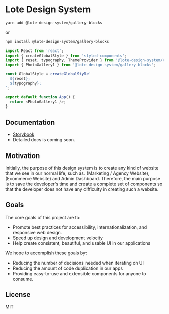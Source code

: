 # Lote Design System

```sh    
yarn add @lote-design-system/gallery-blocks  
```    
or
```sh    
npm install @lote-design-system/gallery-blocks   
```

```js  
import React from 'react';
import { createGlobalStyle } from 'styled-components';
import { reset, typography, ThemeProvider } from '@lote-design-system/core';
import { PhotoGallery1 } from '@lote-design-system/gallery-blocks';

const GlobalStyle = createGlobalStyle`
  ${reset};  
  ${typography};  
`;

export default function App() {
  return <PhotoGallery1 />;
}
```  


## Documentation

- [Storybook](https://lotesystem.github.io/lote-design-system/packages/gallery-blocks/www)
- Detailed docs is coming soon.

## Motivation

Initially, the purpose of this design system is to create any kind of website that we see in our normal life, such as. (Marketing / Agency Website), (Ecommerce Website) and Admin Dashboard. Therefore, the main purpose is to save the developer's time and create a complete set of components so that the developer does not have any difficulty in creating such a website.

## Goals

The core goals of this project are to:

- Promote best practices for accessibility, internationalization, and    
  responsive web design.
- Speed up design and development velocity
- Help create consistent, beautiful, and usable UI in our applications

We hope to accomplish these goals by:

- Reducing the number of decisions needed when iterating on UI
- Reducing the amount of code duplication in our apps
- Providing easy-to-use and extensible components for anyone to consume.

## License
MIT